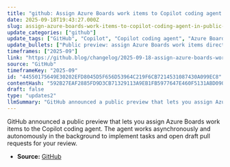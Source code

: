 ```yaml
---
title: "github: Assign Azure Boards work items to Copilot coding agent in public preview"
date: 2025-09-18T19:43:27.000Z
slug: assign-azure-boards-work-items-to-copilot-coding-agent-in-public-preview
update_categories: ["github"]
update_tags: ["GitHub", "Copilot", "Copilot coding agent", "Azure Boards", "Azure DevOps", "public preview", "automation", "pull requests"]
update_bullets: ["Public preview: assign Azure Boards work items directly to the Copilot coding agent.", "Copilot coding agent operates asynchronously and autonomously, performing work in the background.", "Agent creates a draft pull request summarizing changes for developer review and approval.", "Designed to streamline task handoff and accelerate implementation of tracked work items.", "Requires integration between Azure Boards (Azure DevOps) and GitHub/Copilot; availability and behavior may change during preview.", "Feedback during the preview will likely shape final features, permissions, and governance controls."]
timeframes: ["2025-09"]
link: "https://github.blog/changelog/2025-09-18-assign-azure-boards-work-items-to-copilot-coding-agent-in-public-preview"
source: "GitHub"
timeframeKey: "2025-09"
id: "44550175649E30202EFD8045D5F656D53964C219F6CB7214531087430A099EC8"
contentHash: "592B27EAF2885FD9D3CB71329113A9EB1FB5977647E460F5131ABD0901F498CE"
draft: false
type: "updates2"
llmSummary: "GitHub announced a public preview that lets you assign Azure Boards work items to the Copilot coding agent. The agent works asynchronously and autonomously in the background to implement tasks and open draft pull requests for your review."
---
```


GitHub announced a public preview that lets you assign Azure Boards work items to the Copilot coding agent. The agent works asynchronously and autonomously in the background to implement tasks and open draft pull requests for your review.

- **Source:** [GitHub](https://github.blog/changelog/2025-09-18-assign-azure-boards-work-items-to-copilot-coding-agent-in-public-preview)
